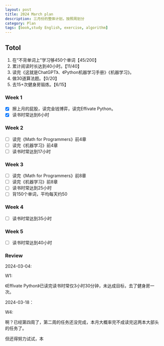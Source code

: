 ```yaml
---
layout: post
title: 2024 March plan
description: 三月份的整体计划，按照周划分
category: Plan
tags: [book,study English, exercise, algorithm]
---
```


## Totol

1. 在“不背单词上”学习够450个单词【45/200】
2. 累计阅读时长达到40小时。【11/40】
3. 读完《这就是ChatGPT》、《Python机器学习手册》《机器学习》。
4. 做30道算法题。【0/20】
5. 去15+次健身房锻炼。【6/15】

### Week 1

   - [x] 擦上月的屁股，读完金钱博弈，读完Effivate Python。
   - [x] 读书时常达到6小时

### Week 2

   - [ ] 读完《Math for Programmers》前4章
   - [ ] 读完《机器学习》前4章
   - [ ] 读书时常达到17小时

### Week 3

   - [ ] 读完《Math for Programmers》前8章
   - [ ] 读完《机器学习》前8章
   - [ ] 读书时常达到25小时
   - [ ] 背150个单词，平均每天约50

### Week 4

   - [ ] 读书时常达到35小时

### Week 5

   - [ ] 读书时常达到40小时

### Review

2024-03-04:

W1: 

《Effivate Python》已读完读书时常仅3小时30分钟，未达成目标，去了健身房一次。

2024-03-18：

W4:

啊？已经第四周了，第二周的任务还没完成，本月大概率完不成读完这两本大部头的任务了。

但还得努力试试，本